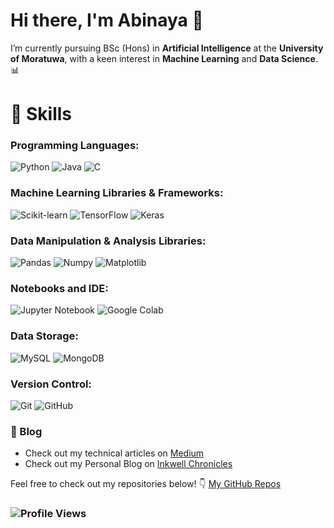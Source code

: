 # Hi there, I'm Abinaya 👋

I’m currently pursuing BSc (Hons) in **Artificial Intelligence** at the **University of Moratuwa**, with a keen interest in **Machine Learning** and **Data Science**. 📊

# 🚀 Skills

### Programming Languages:
![Python](https://img.shields.io/badge/-Python-3776AB?style=flat&logo=python&logoColor=white) 
![Java](https://img.shields.io/badge/-Java-007396?style=flat&logo=java&logoColor=white) 
![C](https://img.shields.io/badge/-C-00599C?style=flat&logo=c&logoColor=white) 

### Machine Learning Libraries & Frameworks:
![Scikit-learn](https://img.shields.io/badge/-Scikit--learn-F7931E?style=flat&logo=scikit-learn&logoColor=white) 
![TensorFlow](https://img.shields.io/badge/-TensorFlow-FF6F00?style=flat&logo=tensorflow&logoColor=white) 
![Keras](https://img.shields.io/badge/-Keras-D00000?style=flat&logo=keras&logoColor=white)  

### Data Manipulation & Analysis Libraries:
![Pandas](https://img.shields.io/badge/-Pandas-150458?style=flat&logo=pandas&logoColor=white) 
![Numpy](https://img.shields.io/badge/-Numpy-013243?style=flat&logo=numpy&logoColor=white) 
![Matplotlib](https://img.shields.io/badge/-Matplotlib-003B57?style=flat&logo=matplotlib&logoColor=white)

### Notebooks and IDE:
![Jupyter Notebook](https://img.shields.io/badge/-Jupyter%20Notebook-F37626?style=flat&logo=jupyter&logoColor=white) 
![Google Colab](https://img.shields.io/badge/-Google%20Colab-F9AB00?style=flat&logo=googlecolab&logoColor=black)

### Data Storage:
![MySQL](https://img.shields.io/badge/-MySQL-4479A1?style=flat&logo=mysql&logoColor=white) 
![MongoDB](https://img.shields.io/badge/-MongoDB-47A248?style=flat&logo=mongodb&logoColor=white)

### Version Control:
![Git](https://img.shields.io/badge/-Git-F05032?style=flat&logo=git&logoColor=white) 
![GitHub](https://img.shields.io/badge/-GitHub-181717?style=flat&logo=github&logoColor=white)


### 📝 Blog
- Check out my technical articles on [Medium](https://medium.com/@abi12subramaniam)
- Check out my Personal Blog on [Inkwell Chronicles](https://inkwellchronicles360.wordpress.com/) 


Feel free to check out my repositories below! 👇
[My GitHub Repos](https://github.com/Abinaya-Subramaniam?tab=repositories)

### ![Profile Views](https://komarev.com/ghpvc/?username=Abinaya-Subramaniam&label=Profile%20views&color=0e75b6&style=flat)
